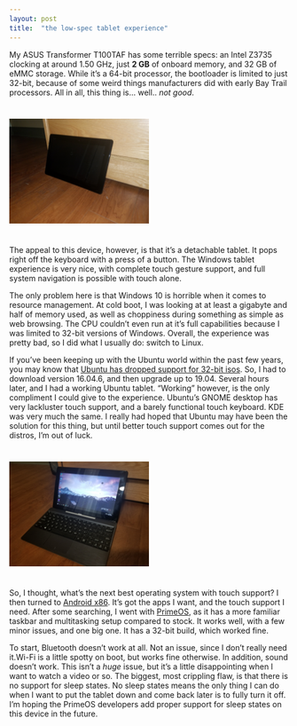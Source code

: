 ```yaml
---
layout: post
title:  "the low-spec tablet experience"
---
```


My ASUS Transformer T100TAF has some terrible specs: an Intel Z3735 clocking at around 1.50 GHz, just **2 GB** of onboard memory, and 32 GB of eMMC storage. While it’s a 64-bit processor, the bootloader is limited to just 32-bit, because of some weird things manufacturers did with early Bay Trail processors. All in all, this thing is… well.. *not good*.

<img align="center" width="50%" height="50%" src="/assets/img/low-spec-tablet-experience/nokeyboard.jpg" vspace="25">

The appeal to this device, however, is that it’s a detachable tablet. It pops right off the keyboard with a press of a button. The Windows tablet experience is very nice, with complete touch gesture support, and full system navigation is possible with touch alone.

The only problem here is that Windows 10 is horrible when it comes to resource management. At cold boot, I was looking at at least a gigabyte and half of memory used, as well as choppiness during something as simple as web browsing. The CPU couldn’t even run at it’s full capabilities because I was limited to 32-bit versions of Windows. Overall, the experience was pretty bad, so I did what I usually do: switch to Linux.

If you’ve been keeping up with the Ubuntu world within the past few years, you may know that [Ubuntu has dropped support for 32-bit isos](https://itsfoss.com/ubuntu-drops-32-bit-desktop/). So, I had to download version 16.04.6, and then upgrade up to 19.04. Several hours later, and I had a working Ubuntu tablet.
“Working” however, is the only compliment I could give to the experience. Ubuntu’s GNOME desktop has very lackluster touch support, and a barely functional touch keyboard. KDE was very much the same. I really had hoped that Ubuntu may have been the solution for this thing, but until better touch support comes out for the distros, I’m out of luck.

<img align="center" width="50%" height="50%" src="/assets/img/low-spec-tablet-experience/android.jpg" vspace="25">

So, I thought, what’s the next best operating system with touch support? I then turned to [Android x86](https://www.android-x86.org/). It’s got the apps I want, and the touch support I need. After some searching, I went with [PrimeOS](https://www.primeos.in), as it has a more familiar taskbar and multitasking setup compared to stock. It works well, with a few minor issues, and one big one. It has a 32-bit build, which worked fine.

To start, Bluetooth doesn’t work at all. Not an issue, since I don’t really need it.Wi-Fi is a little spotty on boot, but works fine otherwise. In addition, sound doesn’t work. This isn’t a *huge* issue, but it’s a little disappointing when I want to watch a video or so. The biggest, most crippling flaw, is that there is no support for sleep states. No sleep states means the only thing I can do when I want to put the tablet down and come back later is to fully turn it off. I’m hoping the PrimeOS developers add proper support for sleep states on this device in the future.
